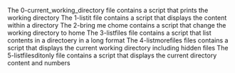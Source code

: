 The 0-current_working_directory file contains a script that prints the working directory
The 1-listit file contains a script that displays the content within a directory
The 2-bring me chome contains a script that change the working directory to home
The 3-listfiles file contains a script that list contents in a directoery in a long format
The 4-listmorefiles files contains a script that displays the current working directory including hidden files
The 5-listfilesditonly file contains a script that displays the current directory content and numbers